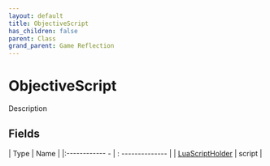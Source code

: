 ```yaml
---
layout: default
title: ObjectiveScript
has_children: false
parent: Class
grand_parent: Game Reflection
---
```

# ObjectiveScript
Description 

## Fields
| Type | Name |
|:------------ - | : -------------- |
| [LuaScriptHolder](game-reflection/components/lua_script_holder.md) | script |
